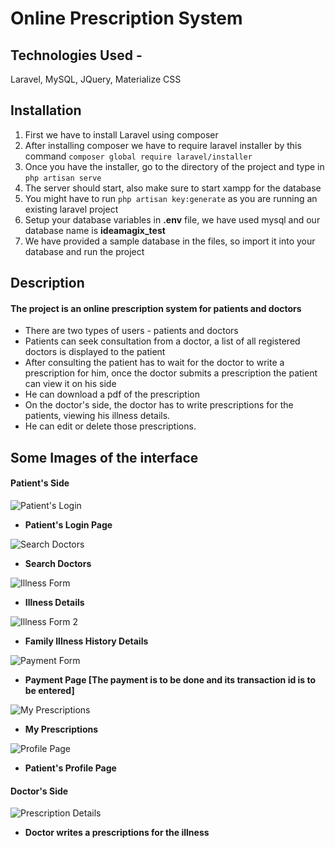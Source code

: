 # Online Prescription System
## Technologies Used -
Laravel, MySQL, JQuery, Materialize CSS

## Installation
<ol>
    <li>First we have to install Laravel using composer</li>
    <li>After installing composer we have to require laravel installer by this command <code>composer global require laravel/installer</code></li>
    <li>Once you have the installer, go to the directory of the project and type in <code>php artisan serve</code></li>
    <li>The server should start, also make sure to start xampp for the database</li>
    <li>You might have to run <code>php artisan key:generate</code> as you are running an existing laravel project</li>
    <li>Setup your database variables in <b>.env</b> file, we have used mysql and our database name is <b>ideamagix_test</b></li>
    <li>We have provided a sample database in the files, so import it into your database and run the project</li>
</ol>

## Description
#### The project is an online prescription system for patients and doctors
<ul>
    <li>There are two types of users - patients and doctors</li>
    <li>Patients can seek consultation from a doctor, a list of all registered doctors is displayed to the patient</li>
    <li>After consulting the patient has to wait for the doctor to write a prescription for him, once the doctor submits a prescription the patient can view it on his side</li>
    <li>He can download a pdf of the prescription</li>
    <li>On the doctor's side, the doctor has to write prescriptions for the patients, viewing his illness details.</li>
    <li>He can edit or delete those prescriptions.</li>
</ul>

## Some Images of the interface

#### Patient's Side
![Patient's Login](https://github.com/DudhaneShrey86/Online-Prescription-System/tree/main/public/images/patient_login.PNG)
- **Patient's Login Page**

![Search Doctors](https://github.com/DudhaneShrey86/Online-Prescription-System/tree/main/public/images/search_doctors.PNG)
- **Search Doctors**

![Illness Form](https://github.com/DudhaneShrey86/Online-Prescription-System/tree/main/public/images/illness_form.PNG)
- **Illness Details**

![Illness Form 2](https://github.com/DudhaneShrey86/Online-Prescription-System/tree/main/public/images/illness_form_2.PNG)
- **Family Illness History Details**

![Payment Form](https://github.com/DudhaneShrey86/Online-Prescription-System/tree/main/public/images/payment.PNG)
- **Payment Page [The payment is to be done and its transaction id is to be entered]**

![My Prescriptions](https://github.com/DudhaneShrey86/Online-Prescription-System/tree/main/public/images/my_prescriptions.PNG)
- **My Prescriptions**

![Profile Page](https://github.com/DudhaneShrey86/Online-Prescription-System/tree/main/public/images/profile.PNG)
- **Patient's Profile Page**

#### Doctor's Side

![Prescription Details](https://github.com/DudhaneShrey86/Online-Prescription-System/tree/main/public/images/prescription.PNG)
- **Doctor writes a prescriptions for the illness**
